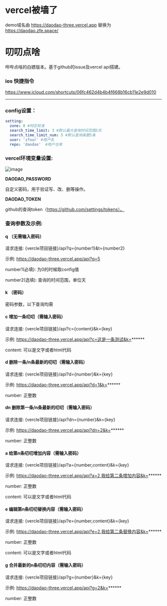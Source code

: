 # vercel被墙了
demo域名由 https://daodao-three.vercel.app 替换为 https://daodao.zfe.space/
# 叨叨点啥
哔哔点啥的白嫖版本。基于github的issue及vercel api搭建。

### ios 快捷指令 
https://www.icloud.com/shortcuts/06fc462d4b4b4f668b16cb11e2e9d010
___

### config设置：
```yml
setting:
  zone: 8 #时区校准
  search_time_limit: 3 #默认最大查询时间范围3天
  search_time_limit_num: 5 #默认查询条数5条
  user: 'zfour' #用户名
  repo: 'daodao'  #用户仓库
```

### vercel环境变量设置:

![image](https://user-images.githubusercontent.com/19563906/112720871-ddaee080-8f3b-11eb-92ea-a5c567eb2293.png)

<b>DAODAO_PASSWORD</b> 

自定义密码，用于验证写、改、删等操作。<br>

<b>DAODAO_TOKEN</b> 

github的查询token（https://github.com/settings/tokens）。

### 查询参数及示例:

#### q （无需输入密码）

请求连接: {vercle项目链接}/api?q={number1}&t={number2}

示例: https://daodao-three.vercel.app/api?q=5

number1(必填): 为0的时候取config值

number2(选填): 查询的时间范围，单位天

#### k （密码）
密码参数，以下查询均需

#### c 增加一条叨叨（需输入密码）
请求连接: {vercle项目链接}/api?c={content}&k={key}

示例: https://daodao-three.vercel.app/api?c=这是一条测试&k=******

content: 可以是文字或者html代码

#### d 删除一条/n条最新的叨叨（需输入密码）
请求连接: {vercle项目链接}/api?d={number}&k={key}

示例: https://daodao-three.vercel.app/api?d=1&k=******

number: 正整数

#### dn 删除第一条/n条最新的叨叨（需输入密码）
请求连接: {vercle项目链接}/api?dn={number}&k={key}

示例: https://daodao-three.vercel.app/api?dn=2&k=******

number: 正整数

#### a 给第n条叨叨增加内容（需输入密码）
请求连接: {vercle项目链接}/api?a={number,content}&k={key}

示例: https://daodao-three.vercel.app/api?a=2,我给第二条增加内容&k=******

number: 正整数

content: 可以是文字或者html代码

#### e 编辑第n条叨叨替换内容（需输入密码）
请求连接: {vercle项目链接}/api?e={number,content}&k={key}

示例: https://daodao-three.vercel.app/api?e=2,我给第二条替换内容&k=******

number: 正整数

content: 可以是文字或者html代码


#### g 合并最新的n条叨叨内容（需输入密码）
请求连接: {vercle项目链接}/api?g={number}&k={key}

示例: https://daodao-three.vercel.app/api?g=2&k=******

number: 正整数









